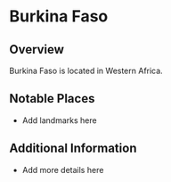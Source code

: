# Burkina Faso
## Overview
Burkina Faso is located in Western Africa.

## Notable Places
- Add landmarks here

## Additional Information
- Add more details here
